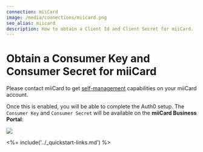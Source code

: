 ```yaml
---
connection: miiCard
image: /media/connections/miicard.png
seo_alias: miicard
description: How to obtain a Client Id and Client Secret for miiCard.
---
```


# Obtain a Consumer Key and Consumer Secret for miiCard

Please contact miiCard to get [self-management](http://www.miicard.com/developers/self-management) capabilities on your miiCard account.

Once this is enabled, you will be able to complete the Auth0 setup. The `Consumer Key` and `Consumer Secret` will be available on the __miiCard Business Portal__:

![](/media/articles/connections/social/miicard/miicard-businessportal.png)

<%= include('../_quickstart-links.md') %>